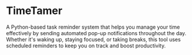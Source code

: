 # TimeTamer
A Python-based task reminder system that helps you manage your time effectively by sending automated pop-up notifications throughout the day. Whether it's waking up, staying focused, or taking breaks, this tool uses scheduled reminders to keep you on track and boost productivity.
